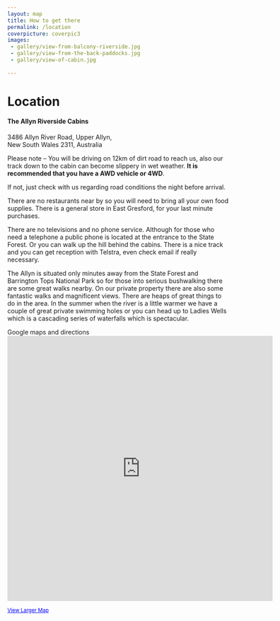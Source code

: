 ```yaml
---
layout: map
title: How to get there
permalink: /location
coverpicture: coverpic3
images:
 - gallery/view-from-balcony-riverside.jpg
 - gallery/view-from-the-back-paddocks.jpg
 - gallery/view-of-cabin.jpg
 
---
```


<div class="col-lg-5 col-lg-offset-1">
<h1 class="entry-title">Location</h1>

<div class="well">
    <h4>The Allyn Riverside Cabins</h4>
    3486 Allyn River Road, Upper Allyn, <br>
    New South Wales 2311, Australia
</div>

Please note – You will be driving on 12km of dirt road to reach us, also our track down to the cabin can become slippery in wet weather. 
<b>It is recommended that you have a AWD vehicle or 4WD</b>.

If not, just check with us regarding road conditions the night before arrival.

There are no restaurants near by so you will need to bring all your own food supplies. There is a general store in East Gresford, for your last minute purchases.

There are no televisions and no phone service. Although for those who need a telephone a public phone is located at the entrance to the State Forest. Or you can walk up the hill behind the cabins. There is a nice track and you can get reception with Telstra, even check email if really necessary.

The Allyn is situated only minutes away from the State Forest and Barrington Tops National Park so for those into serious bushwalking there are some great walks nearby. On our private property there are also some fantastic walks and magnificent views. There are heaps of great things to do in the area. In the summer when the river is a little warmer we have a couple of great private swimming holes or you can head up to Ladies Wells which is a cascading series of waterfalls which is spectacular. 

</div>
        

<div class="col-lg-6">
            <p>Google maps and directions<br>
                <iframe src="https://maps.google.com.au/maps?q=3486+Allyn+River+Road,+Upper+Allyn,&amp;ie=UTF8&amp;hl=en&amp;hq=&amp;hnear=3486+Allyn+River+Rd,+Upper+Allyn+2311&amp;t=m&amp;source=embed&amp;ll=-32.18956,151.504211&amp;spn=1.394623,1.645203&amp;z=9&amp;output=embed" width="600" height="600" frameborder="0" marginwidth="0" marginheight="0" scrolling="no"></iframe></p>
            <p><small><a style="color: #0000ff; text-align: left;" href="https://maps.google.com.au/maps?q=3486+Allyn+River+Road,+Upper+Allyn,&amp;ie=UTF8&amp;hl=en&amp;hq=&amp;hnear=3486+Allyn+River+Rd,+Upper+Allyn+2311&amp;t=m&amp;source=embed&amp;ll=-32.18956,151.504211&amp;spn=1.394623,1.645203&amp;z=9">View Larger Map</a></small></p>
</div>

